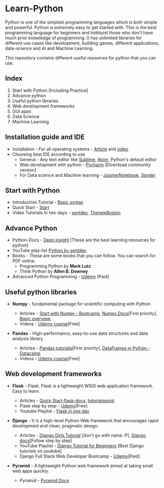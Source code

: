 # Learn-Python
Python is one of the simplest programming languages which is both simple and powerful. Python is extremely easy to get started with. This is the best programming language for beginners and hobbyist those who don't have much prior knowledge of programming. It has unlimited libraries for different use cases like development, building games, different applications, data-science and AI and Machine Learning. <br>

This repository contains different useful resources for python that you can use.
## Index
1. Start with Python [Including Practice]
2. Advance python 
3. Useful python libraries
4. Web development frameworks
5. GUI apps
6. Data Science
7. Machine Learning


## Installation guide and IDE
  * Installation - For all operating systems - [Article](https://realpython.com/installing-python/) and [video](https://www.youtube.com/watch?v=HBxCHonP6Ro&list=PL6gx4Cwl9DGAcbMi1sH6oAMk4JHw91mC_&index=1)<br>
  * Choosing best IDE according to use 
    - General - Any text editor like [Sublime](https://www.sublimetext.com/), [Atom](https://atom.io/packages/ide-python) ,Python's default editor
    - Web development with python - [Pycharm](https://www.jetbrains.com/pycharm/) [Download community version]
    - For Data science and Machine learning - [JupyterNotebook](http://jupyter.org/), [Spyder](https://pythonhosted.org/spyder/)
  
  
## Start with Python
* Introduction Tutorial - [Basic syntax](https://pythonprogramming.net/introduction-to-python-programming/)
* Quick Start - [Start](https://www.tutorialspoint.com/python/python_data_structure.htm)
* Video Tutorials 
      In two days - [sentdex](https://www.youtube.com/watch?v=oVp1vrfL_w4&list=PLQVvvaa0QuDe8XSftW-RAxdo6OmaeL85M), [ThenewBoston](https://www.youtube.com/watch?v=HBxCHonP6Ro&list=PL6gx4Cwl9DGAcbMi1sH6oAMk4JHw91mC_)


## Advance Python 
* Python-Docs - [Deep insight](https://docs.python.org/3/tutorial/) [These are the best learning resources for python]
* YouTube play-list [Python by sentdex](https://www.youtube.com/watch?v=YSe9Tu_iNQQ&list=PLQVvvaa0QuDfju7ADVp5W1GF9jVhjbX-_)
* Books - These are some books that you can follow. You can search for PDF online. <br>
    - Programming Python by **Mark Lutz**<br>
    - Think Python by **Allen B. Downey**
* Advanced Python Programming - [Udemy](https://www.udemy.com/advanced-python-programming/) [Paid]


## Useful python libraries
 * **Numpy** - fundamental package for scientific computing with Python.
      - Articles -  [Start with Numpy - Bootcamp](https://www.datacamp.com/community/tutorials/python-numpy-tutorial), [Numpy Docs](https://docs.scipy.org/doc/numpy/user/quickstart.html)[First priority], [Basic overview](http://cs231n.github.io/python-numpy-tutorial/),
      - Videos - [Udemy course](https://www.udemy.com/deep-learning-prerequisites-the-numpy-stack-in-python/)[Free]
      
 * **Pandas** -  High-performance, easy-to-use data structures and data analysis library
      - Articles - [Pandas tutorials](https://pandas.pydata.org/pandas-docs/stable/tutorials.html)[First priority], [DataFrames in Python - Datacamp](https://www.datacamp.com/community/tutorials/pandas-tutorial-dataframe-python)
      - Videos - [Udemy course](https://www.udemy.com/deep-learning-prerequisites-the-numpy-stack-in-python/)[Free]
      
  


## Web development frameworks
* **Flask** - Flask. Flask is a lightweight WSGI web application framework. Easy to learn.
    - Articles - [Quick Start-flask-docs](http://flask.pocoo.org/docs/1.0/quickstart/), [tutorialspoint](https://www.tutorialspoint.com/flask)
    - Flask step by step - [Udemy](https://www.udemy.com/python-flask-tutorial-step-by-step/)[Free]
    - Youtube Playlist - [Flask in one day](https://www.youtube.com/watch?v=ZVGwqnjOKjk&list=PL6gx4Cwl9DGDi9F_slcQK7knjtO8TUvUs)
 
* **Django** - It is a high-level Python Web framework that encourages rapid development and clean, pragmatic design.
    - Articles - [Django Girls Tutorial](https://tutorial.djangogirls.org/en/) [don't go with name :P],  [Django docs](https://docs.djangoproject.com/en/2.1/intro/)[Follow step by step]
    - YouTube Playlist - [Django Tutorial for Beginners](https://www.youtube.com/watch?v=qgGIqRFvFFk&list=PL6gx4Cwl9DGBlmzzFcLgDhKTTfNLfX1IK) [Best Django tutorials on youtube] 
    - Django Full Stack Web Developer Bootcamp - [Udemy](https://www.udemy.com/python-and-django-full-stack-web-developer-bootcamp/)[Paid]

* **Pyramid** - A lightweight Python web framework aimed at taking small web apps quickly. 
    - Pyramid - [Pyramid Docs](https://docs.pylonsproject.org/projects/pyramid/en/latest/quick_tutorial/index.html)
    
      































